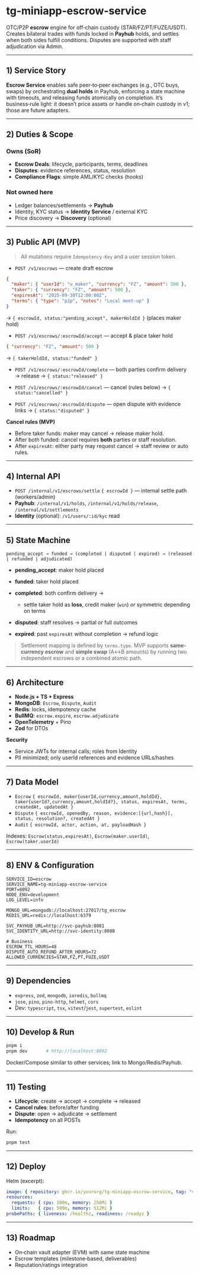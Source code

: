 # tg-miniapp-escrow-service

OTC/P2P **escrow** engine for off‑chain custody (STAR/FZ/PT/FUZE/USDT). Creates bilateral trades with funds locked in **Payhub** holds, and settles when both sides fulfill conditions. Disputes are supported with staff adjudication via Admin.

---

## 1) Service Story

**Escrow Service** enables safe peer‑to‑peer exchanges (e.g., OTC buys, swaps) by orchestrating **dual holds** in Payhub, enforcing a state machine with timeouts, and releasing funds atomically on completion. It’s business‑rule light: it doesn’t price assets or handle on‑chain custody in v1; those are future adapters.

---

## 2) Duties & Scope

### Owns (SoR)

* **Escrow Deals**: lifecycle, participants, terms, deadlines
* **Disputes**: evidence references, status, resolution
* **Compliance Flags**: simple AML/KYC checks (hooks)

### Not owned here

* Ledger balances/settlements → **Payhub**
* Identity, KYC status → **Identity Service** / external KYC
* Price discovery → **Discovery** (optional)

---

## 3) Public API (MVP)

> All mutations require `Idempotency-Key` and a user session token.

* `POST /v1/escrows` — create draft escrow

```json
{
  "maker": { "userId": "u_maker", "currency": "FZ", "amount": 500 },
  "taker": { "currency": "FZ", "amount": 500 },
  "expiresAt": "2025-09-30T12:00:00Z",
  "terms": { "type": "p2p", "notes": "Local meet-up" }
}
```

→ `{ escrowId, status:"pending_accept", makerHoldId }` (places maker hold)

* `POST /v1/escrows/:escrowId/accept` — accept & place taker hold

```json
{ "currency": "FZ", "amount": 500 }
```

→ `{ takerHoldId, status:"funded" }`

* `POST /v1/escrows/:escrowId/complete` — both parties confirm delivery → release
  → `{ status:"released" }`

* `POST /v1/escrows/:escrowId/cancel` — cancel (rules below)
  → `{ status:"cancelled" }`

* `POST /v1/escrows/:escrowId/dispute` — open dispute with evidence links
  → `{ status:"disputed" }`

**Cancel rules (MVP)**

* Before taker funds: maker may cancel → release maker hold.
* After both funded: cancel requires **both** parties or staff resolution.
* After `expiresAt`: either party may request cancel → staff review or auto rules.

---

## 4) Internal API

* `POST /internal/v1/escrows/settle` `{ escrowId }` — internal settle path (workers/admin)
* **Payhub**: `/internal/v1/holds`, `/internal/v1/holds/release`, `/internal/v1/settlements`
* **Identity** (optional): `/v1/users/:id/kyc` read

---

## 5) State Machine

`pending_accept → funded → (completed | disputed | expired) → (released | refunded | adjudicated)`

* **pending\_accept**: maker hold placed
* **funded**: taker hold placed
* **completed**: both confirm delivery →

  * settle taker hold as **loss**, credit maker (`win`) *or* symmetric depending on terms
* **disputed**: staff resolves → partial or full outcomes
* **expired**: past `expiresAt` without completion → refund logic

> Settlement mapping is defined by `terms.type`. MVP supports **same-currency escrow** and **simple swap** (A↔B amounts) by running two independent escrows or a combined atomic path.

---

## 6) Architecture

* **Node.js + TS + Express**
* **MongoDB**: `Escrow`, `Dispute`, `Audit`
* **Redis**: locks, idempotency cache
* **BullMQ**: `escrow.expire`, `escrow.adjudicate`
* **OpenTelemetry** + Pino
* **Zod** for DTOs

**Security**

* Service JWTs for internal calls; roles from Identity
* PII minimized; only userId references and evidence URLs/hashes

---

## 7) Data Model

* `Escrow` `{ escrowId, maker{userId,currency,amount,holdId}, taker{userId?,currency,amount,holdId?}, status, expiresAt, terms, createdAt, updatedAt }`
* `Dispute` `{ escrowId, openedBy, reason, evidence:[{url,hash}], status, resolution?, createdAt }`
* `Audit` `{ escrowId, actor, action, at, payloadHash }`

Indexes: `Escrow(status,expiresAt)`, `Escrow(maker.userId)`, `Escrow(taker.userId)`

---

## 8) ENV & Configuration

```dotenv
SERVICE_ID=escrow
SERVICE_NAME=tg-miniapp-escrow-service
PORT=8092
NODE_ENV=development
LOG_LEVEL=info

MONGO_URL=mongodb://localhost:27017/tg_escrow
REDIS_URL=redis://localhost:6379

SVC_PAYHUB_URL=http://svc-payhub:8081
SVC_IDENTITY_URL=http://svc-identity:8080

# Business
ESCROW_TTL_HOURS=48
DISPUTE_AUTO_REFUND_AFTER_HOURS=72
ALLOWED_CURRENCIES=STAR,FZ,PT,FUZE,USDT
```

---

## 9) Dependencies

* `express`, `zod`, `mongodb`, `ioredis`, `bullmq`
* `jose`, `pino`, `pino-http`, `helmet`, `cors`
* Dev: `typescript`, `tsx`, `vitest`/`jest`, `supertest`, `eslint`

---

## 10) Develop & Run

```bash
pnpm i
pnpm dev       # http://localhost:8092
```

Docker/Compose similar to other services; link to Mongo/Redis/Payhub.

---

## 11) Testing

* **Lifecycle**: create → accept → complete → released
* **Cancel rules**: before/after funding
* **Dispute**: open → adjudicate → settlement
* **Idempotency** on all POSTs

Run:

```bash
pnpm test
```

---

## 12) Deploy

Helm (excerpt):

```yaml
image: { repository: ghcr.io/yourorg/tg-miniapp-escrow-service, tag: "v0.1.0" }
resources:
  requests: { cpu: 100m, memory: 256Mi }
  limits:   { cpu: 500m, memory: 512Mi }
probePaths: { liveness: /healthz, readiness: /readyz }
```

---

## 13) Roadmap

* On‑chain vault adapter (EVM) with same state machine
* Escrow templates (milestone‑based, deliverables)
* Reputation/ratings integration
